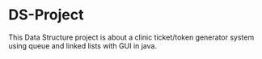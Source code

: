 # DS-Project
This Data Structure project is about a clinic ticket/token generator system using queue and linked lists with GUI in java.
